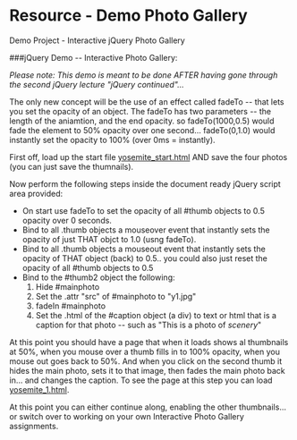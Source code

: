 Resource - Demo Photo Gallery
==========
Demo Project - Interactive jQuery Photo Gallery

###jQuery Demo -- Interactive Photo Gallery:

_Please note: This demo is meant to be done AFTER having gone through the second jQuery lecture "jQuery continued"..._

The only new concept will be the use of an effect called fadeTo -- that lets you set the opacity of an object. The fadeTo has two parameters -- the length of the aniamtion, and the end opacity. so fadeTo(1000,0.5) would fade the element to 50% opacity over one second... fadeTo(0,1.0) would instantly set the opacity to 100% (over 0ms = instantly).

First off, load up the start file [yosemite_start.html](http://webdev.usc.edu/itp301/lecture_examples/yosemite/yosemite_start.html) AND save the four photos (you can just save the thumnails).

Now perform the following steps inside the document ready jQuery script area provided:

*	On start use fadeTo to set the opacity of all #thumb objects to 0.5 opacity over 0 seconds.
*	Bind to all .thumb objects a mouseover event that instantly sets the opacity of just THAT objct to 1.0 (usng fadeTo).
*	Bind to all .thumb objects a mouseout event that instantly sets the opacity of THAT object (back) to 0.5.. you could also just reset the opacity of all #thumb objects to 0.5
*	Bind to the #thumb2 object the following:
	1.	Hide #mainphoto
	2.	Set the .attr "src" of #mainphoto to "y1.jpg"
	3.	fadeIn #mainphoto
	4.	Set the .html of the #caption object (a div) to text or html that is a caption for that photo -- such as "This is a photo of <em>scenery</em>"

At this point you should have a page that when it loads shows al thumbnails at 50%, when you mouse over a thumb fills in to 100% opacity, when you mouse out goes back to 50%. And when you click on the second thumb it hides the main photo, sets it to that image, then fades the main photo back in... and changes the caption. To see the page at this step you can load [yosemite_1.html](http://webdev.usc.edu/itp301/lecture_examples/yosemite/yosemite_1.html).

At this point you can either continue along, enabling the other thumbnails... or switch over to working on your own Interactive Photo Gallery assignments.